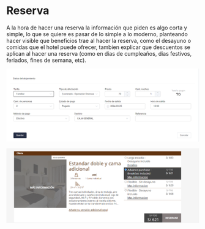 # Reserva

A la hora de hacer una reserva la información que piden es algo corta y simple, lo que se quiere es pasar de lo simple
a lo moderno, planteando hacer visible que beneficios trae al hacer la reserva, como el desayuno o comidas que el hotel
puede ofrecer, tambien explicar que descuentos se aplican al hacer una reserva (como en dias de cumpleaños, dias festivos, feriados, fines de semana, etc).

![Reserva](./img/req4.png)

![Reserva](./img/req5.png)

